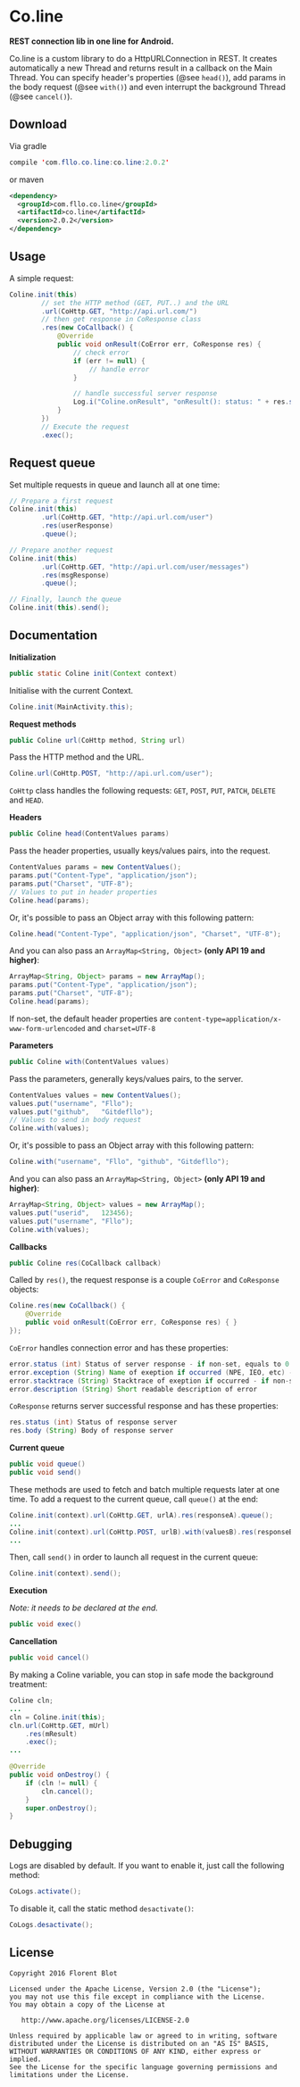 Co.line
=======

**REST connection lib in one line for Android.**

Co.line is a custom library to do a HttpURLConnection in REST. It creates automatically a new Thread and returns result in a callback on the Main Thread. You can specify header's properties (@see `head()`), add params in the body request (@see `with()`) and even interrupt the background Thread (@see `cancel()`).

Download
--------

Via gradle
```java
compile 'com.fllo.co.line:co.line:2.0.2'
```
or maven
```xml
<dependency>
  <groupId>com.fllo.co.line</groupId>
  <artifactId>co.line</artifactId>
  <version>2.0.2</version>
</dependency>
```

Usage
------

A simple request:
```java
Coline.init(this)
        // set the HTTP method (GET, PUT..) and the URL
        .url(CoHttp.GET, "http://api.url.com/")
        // then get response in CoResponse class
        .res(new CoCallback() {
            @Override
            public void onResult(CoError err, CoResponse res) {
                // check error
                if (err != null) {
                    // handle error
                }

                // handle successful server response
                Log.i("Coline.onResult", "onResult(): status: " + res.status+", body: " + res.body);
            }
        })
        // Execute the request
        .exec();
```

Request queue
-------

Set multiple requests in queue and launch all at one time:
```java
// Prepare a first request
Coline.init(this)
        .url(CoHttp.GET, "http://api.url.com/user")
        .res(userResponse)
        .queue();

// Prepare another request
Coline.init(this)
        .url(CoHttp.GET, "http://api.url.com/user/messages")
        .res(msgResponse)
        .queue();

// Finally, launch the queue
Coline.init(this).send();
```

Documentation
-------

**Initialization**

```java
public static Coline init(Context context)
```
Initialise with the current Context.
```java
Coline.init(MainActivity.this);
```

**Request methods**

```java
public Coline url(CoHttp method, String url)
```
Pass the HTTP method and the URL.
```java
Coline.url(CoHttp.POST, "http://api.url.com/user");
```
`CoHttp` class handles the following requests: `GET`, `POST`, `PUT`, `PATCH`, `DELETE` and `HEAD`.

**Headers**

```java
public Coline head(ContentValues params)
```
Pass the header properties, usually keys/values pairs, into the request.
```java
ContentValues params = new ContentValues();
params.put("Content-Type", "application/json");
params.put("Charset", "UTF-8");
// Values to put in header properties
Coline.head(params);
```
Or, it's possible to pass an Object array with this following pattern:
```java
Coline.head("Content-Type", "application/json", "Charset", "UTF-8");
```
And you can also pass an `ArrayMap<String, Object>` **(only API 19 and higher)**:
```java
ArrayMap<String, Object> params = new ArrayMap();
params.put("Content-Type", "application/json");
params.put("Charset", "UTF-8");
Coline.head(params);
```
If non-set, the default header properties are `content-type=application/x-www-form-urlencoded` and `charset=UTF-8`

**Parameters**

```java
public Coline with(ContentValues values)
```
Pass the parameters, generally keys/values pairs, to the server.
```java
ContentValues values = new ContentValues();
values.put("username", "Fllo");
values.put("github",   "Gitdefllo");
// Values to send in body request
Coline.with(values);
```
Or, it's possible to pass an Object array with this following pattern:  
```java
Coline.with("username", "Fllo", "github", "Gitdefllo");
```
And you can also pass an `ArrayMap<String, Object>` **(only API 19 and higher)**:
```java
ArrayMap<String, Object> values = new ArrayMap();
values.put("userid",   123456);
values.put("username", "Fllo");
Coline.with(values);
```

**Callbacks**

```java
public Coline res(CoCallback callback)
```
Called by `res()`, the request response is a couple `CoError` and `CoResponse` objects:
```java
Coline.res(new CoCallback() {
    @Override
    public void onResult(CoError err, CoResponse res) { }
});
```

`CoError` handles connection error and has these properties:
```java
error.status (int) Status of server response - if non-set, equals to 0
error.exception (String) Name of exeption if occurred (NPE, IEO, etc) - if non-set, equals to null
error.stacktrace (String) Stacktrace of exeption if occurred - if non-set, equals to null
error.description (String) Short readable description of error
```

`CoResponse` returns server successful response and has these properties:
```java
res.status (int) Status of response server
res.body (String) Body of response server
```

**Current queue**

```java
public void queue()
public void send()
```
These methods are used to fetch and batch multiple requests later at one time.
To add a request to the current queue, call `queue()` at the end:
```java
Coline.init(context).url(CoHttp.GET, urlA).res(responseA).queue();
...
Coline.init(context).url(CoHttp.POST, urlB).with(valuesB).res(responseB).queue();
...
```
Then, call `send()` in order to launch all request in the current queue:
```java
Coline.init(context).send();
```

**Execution**

*Note: it needs to be declared at the end.*
```java
public void exec()
```

**Cancellation**

```java
public void cancel()
```

By making a Coline variable, you can stop in safe mode the background treatment:
```java
Coline cln;
...
cln = Coline.init(this);
cln.url(CoHttp.GET, mUrl)
    .res(mResult)
    .exec();
...

@Override
public void onDestroy() {
    if (cln != null) {
        cln.cancel();
    }
    super.onDestroy();
}
```

Debugging
---------

Logs are disabled by default. If you want to enable it, just call the following method:
```java
CoLogs.activate();
```
To disable it, call the static method `desactivate()`:
```java
CoLogs.desactivate();
```

License
--------

    Copyright 2016 Florent Blot
    
    Licensed under the Apache License, Version 2.0 (the "License");
    you may not use this file except in compliance with the License.
    You may obtain a copy of the License at

       http://www.apache.org/licenses/LICENSE-2.0

    Unless required by applicable law or agreed to in writing, software
    distributed under the License is distributed on an "AS IS" BASIS,
    WITHOUT WARRANTIES OR CONDITIONS OF ANY KIND, either express or implied.
    See the License for the specific language governing permissions and
    limitations under the License.
